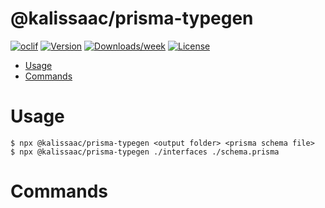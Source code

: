 @kalissaac/prisma-typegen
=========================



[![oclif](https://img.shields.io/badge/cli-oclif-brightgreen.svg)](https://oclif.io)
[![Version](https://img.shields.io/npm/v/@kalissaac/prisma-typegen.svg)](https://npmjs.org/package/@kalissaac/prisma-typegen)
[![Downloads/week](https://img.shields.io/npm/dw/@kalissaac/prisma-typegen.svg)](https://npmjs.org/package/@kalissaac/prisma-typegen)
[![License](https://img.shields.io/npm/l/@kalissaac/prisma-typegen.svg)](https://github.com/Kalissaac/prisma-typegen/blob/master/package.json)

<!-- toc -->
* [Usage](#usage)
* [Commands](#commands)
<!-- tocstop -->
# Usage
<!-- usage -->
```sh-session
$ npx @kalissaac/prisma-typegen <output folder> <prisma schema file>
$ npx @kalissaac/prisma-typegen ./interfaces ./schema.prisma
```
<!-- usagestop -->
# Commands
<!-- commands -->

<!-- commandsstop -->

